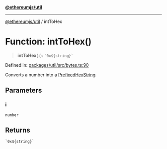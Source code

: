 [**@ethereumjs/util**](../README.md)

***

[@ethereumjs/util](../README.md) / intToHex

# Function: intToHex()

> **intToHex**(`i`): `` `0x${string}` ``

Defined in: [packages/util/src/bytes.ts:90](https://github.com/Dargon789/ethereumjs-monorepo/blob/master/packages/util/src/bytes.ts#L90)

Converts a number into a [PrefixedHexString](../type-aliases/PrefixedHexString.md)

## Parameters

### i

`number`

## Returns

`` `0x${string}` ``
